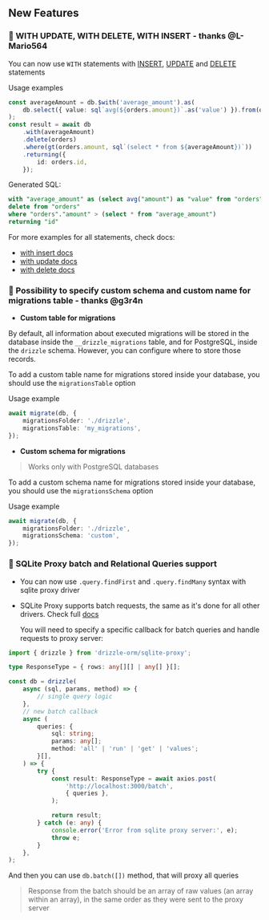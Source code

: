 ## New Features

### 🎉 WITH UPDATE, WITH DELETE, WITH INSERT - thanks @L-Mario564

You can now use `WITH` statements with [INSERT](https://orm.drizzle.team/docs/insert#with-insert-clause), [UPDATE](https://orm.drizzle.team/docs/update#with-update-clause) and [DELETE](https://orm.drizzle.team/docs/delete#with-delete-clause) statements

Usage examples

```ts
const averageAmount = db.$with('average_amount').as(
	db.select({ value: sql`avg(${orders.amount})`.as('value') }).from(orders),
);
const result = await db
	.with(averageAmount)
	.delete(orders)
	.where(gt(orders.amount, sql`(select * from ${averageAmount})`))
	.returning({
		id: orders.id,
	});
```

Generated SQL:

```sql
with "average_amount" as (select avg("amount") as "value" from "orders") 
delete from "orders" 
where "orders"."amount" > (select * from "average_amount") 
returning "id"
```

For more examples for all statements, check docs:

- [with insert docs](https://orm.drizzle.team/docs/insert#with-insert-clause)
- [with update docs](https://orm.drizzle.team/docs/update#with-update-clause)
- [with delete docs](https://orm.drizzle.team/docs/delete#with-delete-clause)

### 🎉 Possibility to specify custom schema and custom name for migrations table - thanks @g3r4n

- **Custom table for migrations**

By default, all information about executed migrations will be stored in the database inside the `__drizzle_migrations` table,
and for PostgreSQL, inside the `drizzle` schema. However, you can configure where to store those records.

To add a custom table name for migrations stored inside your database, you should use the `migrationsTable` option

Usage example

```ts
await migrate(db, {
	migrationsFolder: './drizzle',
	migrationsTable: 'my_migrations',
});
```

- **Custom schema for migrations**

> Works only with PostgreSQL databases

To add a custom schema name for migrations stored inside your database, you should use the `migrationsSchema` option

Usage example

```ts
await migrate(db, {
	migrationsFolder: './drizzle',
	migrationsSchema: 'custom',
});
```

### 🎉 SQLite Proxy batch and Relational Queries support

- You can now use `.query.findFirst` and `.query.findMany` syntax with sqlite proxy driver

- SQLite Proxy supports batch requests, the same as it's done for all other drivers. Check full [docs](https://orm.drizzle.team/docs/batch-api)

  You will need to specify a specific callback for batch queries and handle requests to proxy server:

```ts
import { drizzle } from 'drizzle-orm/sqlite-proxy';

type ResponseType = { rows: any[][] | any[] }[];

const db = drizzle(
	async (sql, params, method) => {
		// single query logic
	},
	// new batch callback
	async (
		queries: {
			sql: string;
			params: any[];
			method: 'all' | 'run' | 'get' | 'values';
		}[],
	) => {
		try {
			const result: ResponseType = await axios.post(
				'http://localhost:3000/batch',
				{ queries },
			);

			return result;
		} catch (e: any) {
			console.error('Error from sqlite proxy server:', e);
			throw e;
		}
	},
);
```

And then you can use `db.batch([])` method, that will proxy all queries

> Response from the batch should be an array of raw values (an array within an array), in the same order as they were sent to the proxy server
